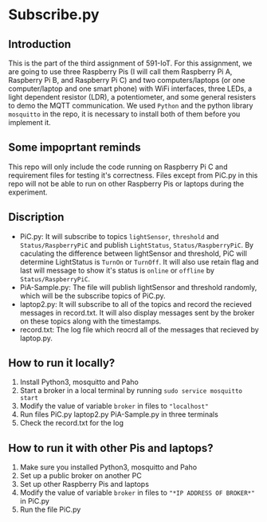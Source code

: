 # Subscribe.py

## Introduction
This is the part of the third assignment of 591-IoT. For this assignment, we are going to use three Raspberry Pis (I will call them Raspberry Pi A, Raspberry Pi B, and Raspberry Pi C) and two computers/laptops (or one computer/laptop and one smart phone) with WiFi interfaces, three LEDs, a light dependent resistor (LDR), a potentiometer, and some general resisters to demo the MQTT communication. We used `Python` and the python library `mosquitto` in the repo, it is necessary to install both of them before you implement it. 

## Some impoprtant reminds
This repo will only include the code running on Raspberry Pi C and requirement files for testing it's correctness. Files except from PiC.py in this repo will not be able to run on other Raspberry Pis or laptops during the experiment.

## Discription
* PiC.py: It will subscribe to topics `lightSensor`, `threshold` and `Status/RaspberryPiC` and publish `LightStatus`, `Status/RaspberryPiC`. By caculating the difference between lightSensor and threshold, PiC will determine LightStatus is `TurnOn` or `TurnOff`. It will also use retain flag and last will message to show it's status is `online` or `offline` by `Status/RaspberryPiC`.
* PiA-Sample.py: The file will publish lightSensor and threshold randomly, which will be the subscribe topics of PiC.py.
* laptop2.py: It will subscribe to all of the topics and record the recieved messages in record.txt. It will also display messages sent by the broker on these topics along with the timestamps.
* record.txt: The log file which reocrd all of the messages that recieved by laptop.py.

## How to run it locally?
1. Install Python3, mosquitto and Paho
2. Start a broker in a local terminal by running `sudo service mosquitto start`
3. Modify the value of variable `broker` in files to `"localhost"`
4. Run files PiC.py laptop2.py PiA-Sample.py in three terminals
5. Check the record.txt for the log

## How to run it with other Pis and laptops?
1. Make sure you installed Python3, mosquitto and Paho
2. Set up a public broker on another PC
3. Set up other Raspberry Pis and laptops
4. Modify the value of variable `broker` in files to `"*IP ADDRESS OF BROKER*"` in PiC.py
5. Run the file PiC.py


